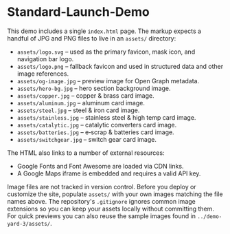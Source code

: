 # Standard-Launch-Demo

This demo includes a single `index.html` page. The markup expects a handful of JPG and PNG files to live in an `assets/` directory:

- `assets/logo.svg` – used as the primary favicon, mask icon, and navigation bar logo.
- `assets/logo.png` – fallback favicon and used in structured data and other image references.
- `assets/og-image.jpg` – preview image for Open Graph metadata.
- `assets/hero-bg.jpg` – hero section background image.
- `assets/copper.jpg` – copper & brass card image.
- `assets/aluminum.jpg` – aluminum card image.
- `assets/steel.jpg` – steel & iron card image.
- `assets/stainless.jpg` – stainless steel & high temp card image.
- `assets/catalytic.jpg` – catalytic converters card image.
- `assets/batteries.jpg` – e‑scrap & batteries card image.
- `assets/switchgear.jpg` – switch gear card image.

The HTML also links to a number of external resources:

- Google Fonts and Font Awesome are loaded via CDN links.
- A Google Maps iframe is embedded and requires a valid API key.

Image files are not tracked in version control. Before you deploy or customize the site, populate `assets/` with your own images matching the file names above.
The repository's `.gitignore` ignores common image extensions so you can keep your assets locally without committing them. For quick previews you can also reuse the sample images found in `../demo-yard-3/assets/`.
